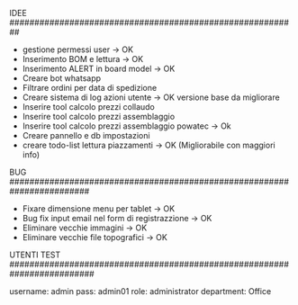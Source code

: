 IDEE
##########################################################
- gestione permessi user -> OK
- Inserimento BOM e lettura -> OK 
- Inserimento ALERT in  board model -> OK
- Creare bot whatsapp
- Filtrare ordini per data di spedizione
- Creare sistema di log azioni utente -> OK versione base da migliorare 
- Inserire tool calcolo prezzi collaudo 
- Inserire tool calcolo prezzi assemblaggio 
- Inserire tool calcolo prezzi assemblaggio powatec -> Ok
- Creare pannello e db impostazioni 
- creare todo-list lettura piazzamenti -> OK (Migliorabile con maggiori info)

BUG
########################################################################
- Fixare dimensione menu per tablet -> OK
- Bug fix input email nel form di registrazzione -> OK
- Eliminare vecchie immagini -> OK
- Eliminare vecchie file topografici -> OK


UTENTI TEST
#########################################################################

username: admin
pass: admin01
role: administrator
department: Office
